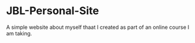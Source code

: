 # JBL-Personal-Site
A simple website about myself thaat I created as part of an online course I am taking.
